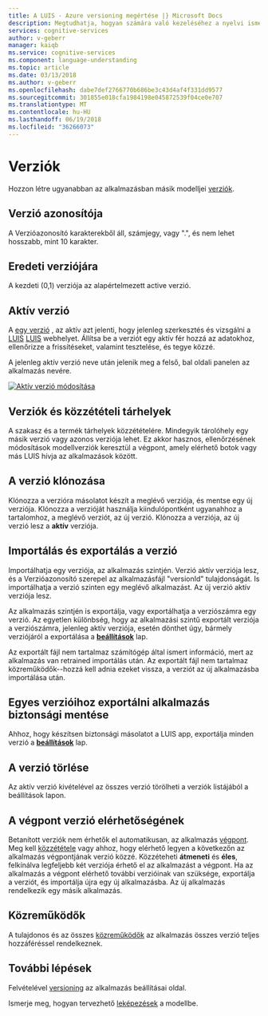 ```yaml
---
title: A LUIS - Azure versioning megértése |} Microsoft Docs
description: Megtudhatja, hogyan számára való kezeléséhez a nyelvi ismertetése (LUIS) használata
services: cognitive-services
author: v-geberr
manager: kaiqb
ms.service: cognitive-services
ms.component: language-understanding
ms.topic: article
ms.date: 03/13/2018
ms.author: v-geberr
ms.openlocfilehash: dabe7def2766770b686be3c43d4af4f331dd9577
ms.sourcegitcommit: 301855e018cfa1984198e045872539f04ce0e707
ms.translationtype: MT
ms.contentlocale: hu-HU
ms.lasthandoff: 06/19/2018
ms.locfileid: "36266073"
---
```

# <a name="versions"></a>Verziók
Hozzon létre ugyanabban az alkalmazásban másik modelljei [verziók](luis-how-to-manage-versions.md). 

## <a name="version-id"></a>Verzió azonosítója
A Verzióazonosító karakterekből áll, számjegy, vagy ".", és nem lehet hosszabb, mint 10 karakter.

## <a name="initial-version"></a>Eredeti verziójára
A kezdeti (0,1) verziója az alapértelmezett active verzió. 

## <a name="active-version"></a>Aktív verzió
A [egy verzió](luis-how-to-manage-versions.md#set-active-version) , az aktív azt jelenti, hogy jelenleg szerkesztés és vizsgálni a [LUIS] [ LUIS] webhelyet. Állítsa be a verziót egy aktív fér hozzá az adatokhoz, ellenőrizze a frissítéseket, valamint tesztelése, és tegye közzé.

A jelenleg aktív verzió neve után jelenik meg a felső, bal oldali panelen az alkalmazás nevére. 

[ ![Aktív verzió módosítása](./media/luis-concept-version/version-in-nav-bar-inline.png) ](./media/luis-concept-version/version-in-nav-bar-expanded.png#lightbox)

## <a name="versions-and-publishing-slots"></a>Verziók és közzétételi tárhelyek
A szakasz és a termék tárhelyek közzétételére. Mindegyik tárolóhely egy másik verzió vagy azonos verziója lehet. Ez akkor hasznos, ellenőrzésének módosítások modellverziók keresztül a végpont, amely elérhető botok vagy más LUIS hívja az alkalmazások között. 

## <a name="clone-a-version"></a>A verzió klónozása
Klónozza a verzióra másolatot készít a meglévő verziója, és mentse egy új verziója. Klónozza a verzióját használja kiindulópontként ugyanahhoz a tartalomhoz, a meglévő verziót, az új verzió. Klónozza a verziója, az új verzió lesz a **aktív** verziója. 

## <a name="import-and-export-a-version"></a>Importálás és exportálás a verzió
Importálhatja egy verziója, az alkalmazás szintjén. Verzió aktív verziója lesz, és a Verzióazonosító szerepel az alkalmazásfájl "versionId" tulajdonságát. Is importálhatja a verzió szinten egy meglévő alkalmazást. Az új verzió aktív verziója lesz. 

Az alkalmazás szintjén is exportálja, vagy exportálhatja a verziószámra egy verzió. Az egyetlen különbség, hogy az alkalmazási szintű exportált verziója a verziószámra, jelenleg aktív verziója, esetén dönthet úgy, bármely verziójáról a exportálása a **[beállítások](luis-how-to-manage-versions.md)** lap. 

Az exportált fájl nem tartalmaz számítógép által ismert információ, mert az alkalmazás van retrained importálás után. Az exportált fájl nem tartalmaz közreműködők--hozzá kell adnia ezeket vissza, a verziót az új alkalmazásba importálása után.

## <a name="export-each-version-as-app-backup"></a>Egyes verzióihoz exportálni alkalmazás biztonsági mentése
Ahhoz, hogy készítsen biztonsági másolatot a LUIS app, exportálja minden verzió a **[beállítások](luis-how-to-manage-versions.md)** lap.

## <a name="delete-a-version"></a>A verzió törlése
Az aktív verzió kivételével az összes verzió törölheti a verziók listájából a beállítások lapon. 

## <a name="version-availability-at-the-endpoint"></a>A végpont verzió elérhetőségének
Betanított verziók nem érhetők el automatikusan, az alkalmazás [végpont](luis-glossary.md#endpoint). Meg kell [közzététele](PublishApp.md) vagy ahhoz, hogy elérhető legyen a következőn az alkalmazás végpontjának verzió közzé. Közzéteheti **átmeneti** és **éles**, felkínálva legfeljebb két verziója érhető el az alkalmazást a végpont. Ha az alkalmazás a végpont elérhető további verzióinak van szüksége, exportálja a verziót, és importálja újra egy új alkalmazásba. Az új alkalmazás rendelkezik egy másik alkalmazás.

## <a name="collaborators"></a>Közreműködők
A tulajdonos és az összes [közreműködők](luis-how-to-collaborate.md) az alkalmazás összes verzió teljes hozzáféréssel rendelkeznek.

## <a name="next-steps"></a>További lépések

Felvételével [versioning](luis-how-to-manage-versions.md) az alkalmazás beállításai oldal. 

Ismerje meg, hogyan tervezhető [leképezések](luis-concept-intent.md) a modellbe.

[LUIS]: https://docs.microsoft.com/azure/cognitive-services/luis/luis-reference-regions